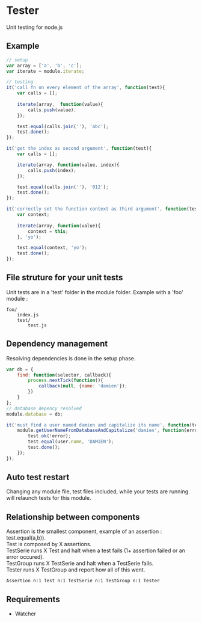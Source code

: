 Tester
=============

Unit testing for node.js

## Example

```javascript
// setup
var array = ['a', 'b', 'c'];
var iterate = module.iterate;

// testing
it('call fn on every element of the array', function(test){
	var calls = [];
		
	iterate(array,  function(value){
		calls.push(value);
	});

	test.equal(calls.join(''), 'abc');
	test.done();
});

it('get the index as second argument', function(test){
	var calls = [];

	iterate(array, function(value, index){
		calls.push(index);
	});

	test.equal(calls.join(''), '012');
	test.done();
});

it('correctly set the function context as third argument', function(test){
	var context;
	
	iterate(array, function(value){
		context = this;
	}, 'yo');

	test.equal(context, 'yo');
	test.done();
});
```

## File struture for your unit tests

Unit tests are in a 'test' folder in the module folder. Example with a 'foo' module :

```
foo/
	index.js
	test/
		test.js
```

## Dependency management

Resolving dependencies is done in the setup phase.    

```javascript
var db = {
	find: function(selector, callback){
	 	process.nextTick(function(){
	 		callback(null, {name: 'damien'});
	 	})
	}
};
// database depency resolved
module.database = db;

it('must find a user named damien and capitalize its name', function(test){
	module.getUserNameFromDatabaseAndCapitalize('damien', function(error, user){
		test.ok(!error);
		test.equal(user.name, 'DAMIEN');
		test.done();
	});
});

```

## Auto test restart

Changing any module file, test files included, while your tests are running will relaunch tests for this module.

## Relationship between components

Assertion is the smallest component, example of an assertion : test.equal(a,b)).  
Test is composed by X assertions.  
TestSerie runs X Test and halt when a test fails (1+ assertion failed or an error occured).  
TestGroup runs X TestSerie and halt when a TestSerie fails.  
Tester runs X TestGroup and report how all of this went.

```
Assertion n:1 Test n:1 TestSerie n:1 TestGroup n:1 Tester
```

## Requirements

- Watcher
